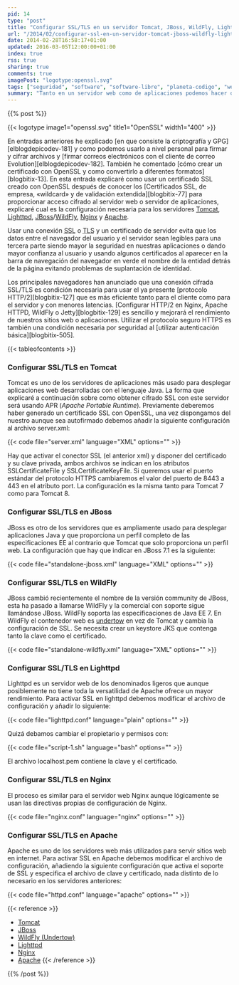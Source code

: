 ```yaml
---
pid: 14
type: "post"
title: "Configurar SSL/TLS en un servidor Tomcat, JBoss, WildFly, Lighttpd, Nginx o Apache"
url: "/2014/02/configurar-ssl-en-un-servidor-tomcat-jboss-wildfly-lighttpd-nginx-apache/"
date: 2014-02-28T16:58:17+01:00
updated: 2016-03-05T12:00:00+01:00
index: true
rss: true
sharing: true
comments: true
imagePost: "logotype:openssl.svg"
tags: ["seguridad", "software", "software-libre", "planeta-codigo", "web"]
summary: "Tanto en un servidor web como de aplicaciones podemos hacer que la comunicación entre el cliente y el servidor esté cifrada usando un protocolo seguro. La configuración para usar un protocolo seguro en cada servidor es diferente pero todos se basan en lo mismo, usar un certificado y un clave. En este artículo muestro la configuración necesaria en los servidores web y de aplicaciones más populares."
---
```


{{% post %}}

{{< logotype image1="openssl.svg" title1="OpenSSL" width1="400" >}}

En entradas anteriores he explicado [en que consiste la criptografía y GPG][elblogdepicodev-181] y como podemos usarlo a nivel personal para firmar y cifrar archivos y [firmar correos electrónicos con el cliente de correo Evolution][elblogdepicodev-182]. También he comentado [cómo crear un certificado con OpenSSL y como convertirlo a diferentes formatos][blogbitix-13]. En esta entrada explicaré como usar un certificado SSL creado con OpenSSL después de conocer los [Certificados SSL, de empresa, «wildcard» y de validación extendida][blogbitix-77] para proporcionar acceso cifrado al servidor web o servidor de aplicaciones, explicaré cual es la configuración necesaria para los servidores [Tomcat](http://tomcat.apache.org/), [Lighttpd](http://www.lighttpd.net/), [JBoss](http://jbossas.jboss.org/)/[WildFly](http://wildfly.org/), [Nginx](http://nginx.org/) y [Apache](http://www.apache.org/).

Usar una conexión <abbr title="Secure Sockets Layer">SSL</abbr> o <abbr title="Transport Layer Security">TLS</abbr> y un certificado de servidor evita que los datos entre el navegador del usuario y el servidor sean legibles para una tercera parte siendo mayor la seguridad en nuestras aplicaciones o dando mayor confianza al usuario y usando algunos certificados al aparecer en la barra de navegación del navegador en verde el nombre de la entidad detrás de la página evitando problemas de suplantación de identidad.

Los principales navegadores han anunciado que una conexión cifrada SSL/TLS es condición necesaria para usar el ya presente [protocolo HTTP/2][blogbitix-127] que es más eficiente tanto para el cliente como para el servidor y con menores latencias. [Configurar HTTP/2 en Nginx, Apache HTTPD, WildFly o Jetty][blogbitix-129] es sencillo y mejorará el rendimiento de nuestros sitios web o aplicaciones. Utilizar el protocolo seguro HTTPS es también una condición necesaria por seguridad al [utilizar autenticación básica][blogbitix-505].

{{< tableofcontents >}}

### Configurar SSL/TLS en Tomcat

Tomcat es uno de los servidores de aplicaciones más usado para desplegar aplicaciones web desarrolladas con el lenguaje Java. La forma que explicaré a continuación sobre como obtener cifrado SSL con este servidor será usando APR (_Apache Portable Runtime_). Previamente deberemos haber generado un certificado SSL con OpenSSL, una vez dispongamos del nuestro aunque sea autofirmado debemos añadir la siguiente configuración al archivo server.xml:

{{< code file="server.xml" language="XML" options="" >}}

Hay que activar el conector SSL (el anterior xml) y disponer del certificado y su clave privada, ambos archivos se indican en los atributos SSLCertificateFile y SSLCertificateKeyFile. Si queremos usar el puerto estándar del protocolo HTTPS cambiaremos el valor del puerto de 8443 a 443 en el atributo port. La configuración es la misma tanto para Tomcat 7 como para Tomcat 8.

### Configurar SSL/TLS en JBoss

JBoss es otro de los servidores que es ampliamente usado para desplegar aplicaciones Java y que proporciona un perfil completo de las especificaciones EE al contrario que Tomcat que solo proporciona un perfil web. La configuración que hay que indicar en JBoss 7.1 es la siguiente:

{{< code file="standalone-jboss.xml" language="XML" options="" >}}

### Configurar SSL/TLS en WildFly

JBoss cambió recientemente el nombre de la versión community de JBoss, esta ha pasado a llamarse WildFly y la comercial con soporte sigue llamándose JBoss. WildFly soporta las especificaciones de Java EE 7. En WildFly el contenedor web es [undertow](http://undertow.io/) en vez de Tomcat y cambia la configuración de SSL. Se necesita crear un keystore JKS que contenga tanto la clave como el certificado.

{{< code file="standalone-wildfly.xml" language="XML" options="" >}}

### Configurar SSL/TLS en Lighttpd

Lighttpd es un servidor web de los denominados ligeros que aunque posiblemente no tiene toda la versatilidad de Apache ofrece un mayor rendimiento. Para activar SSL en lighttpd debemos modificar el archivo de configuración y añadir lo siguiente:

{{< code file="lighttpd.conf" language="plain" options="" >}}

Quizá debamos cambiar el propietario y permisos con:

{{< code file="script-1.sh" language="bash" options="" >}}

El archivo localhost.pem contiene la clave y el certificado.

### Configurar SSL/TLS en Nginx

El proceso es similar para el servidor web Nginx aunque lógicamente se usan las directivas propias de configuración de Nginx.

{{< code file="nginx.conf" language="nginx" options="" >}}

### Configurar SSL/TLS en Apache

Apache es uno de los servidores web más utilizados para servir sitios web en internet. Para activar SSL en Apache debemos modificar el archivo de configuración, añadiendo la siguiente configuración que activa el soporte de SSL y especifica el archivo de clave y certificado, nada distinto de lo necesario en los servidores anteriores:

{{< code file="httpd.conf" language="apache" options="" >}}

{{< reference >}}
* [Tomcat](https://tomcat.apache.org/tomcat-7.0-doc/ssl-howto.html)
* [JBoss](http://docs.jboss.org/jbossweb/7.0.x/ssl-howto.html)
* [WildFly (Undertow)](https://community.jboss.org/message/824152#824152)
* [Lighttpd](http://redmine.lighttpd.net/projects/1/wiki/HowToSimpleSSL)
* [Nginx](http://nginx.org/en/docs/http/ngx_http_ssl_module.html)
* [Apache](http://httpd.apache.org/docs/current/ssl/ssl_howto.html)
{{< /reference >}}

{{% /post %}}
